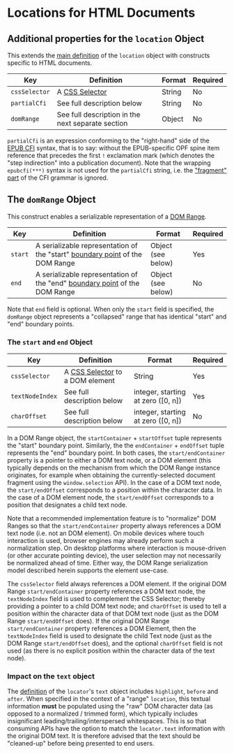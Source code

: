 # Locations for HTML Documents

## Additional properties for the `location` Object

This extends the [main definition](../README.md#the-location-object) of the `location` object with constructs specific to HTML documents.

| Key  | Definition | Format | Required |
| ---- | ---------- | ------ | -------- |
| `cssSelector` | A [CSS Selector](https://www.w3.org/TR/selectors-3/) | String | No |
| `partialCfi` | See full description below | String | No |
| `domRange` | See full description in the next separate section | Object | No |

`partialCfi` is an expression conforming to the "right-hand" side of the [EPUB CFI](http://www.idpf.org/epub/linking/cfi/epub-cfi.html) syntax, that is to say: without the EPUB-specific OPF spine item reference that precedes the first `!` exclamation mark (which denotes the "step indirection" into a publication document). Note that the wrapping `epubcfi(***)` syntax is not used for the `partialCfi` string, i.e. the ["fragment" part](http://www.idpf.org/epub/linking/cfi/epub-cfi.html#epubcfi.ebnf.fragment) of the CFI grammar is ignored.

## The `domRange` Object

This construct enables a serializable representation of a [DOM Range](https://dom.spec.whatwg.org/#ranges).

| Key  | Definition | Format | Required |
| ---- | ---------- | ------ | -------- |
| `start` | A serializable representation of the "start" [boundary point](https://dom.spec.whatwg.org/#concept-range-bp) of the DOM Range | Object (see below) | Yes |
| `end` | A serializable representation of the "end" [boundary point](https://dom.spec.whatwg.org/#concept-range-bp) of the DOM Range | Object (see below) | No |

Note that `end` field is optional. When only the `start` field is specified, the `domRange` object represents a "collapsed" range that has identical "start" and "end" boundary points.

### The `start` and `end` Object

| Key  | Definition | Format | Required |
| ---- | ---------- | ------ | -------- |
| `cssSelector`  | A [CSS Selector](https://www.w3.org/TR/selectors-3/) to a DOM element | String | Yes |
| `textNodeIndex`  | See full description below | integer, starting at zero ([0, n]) | Yes |
| `charOffset`  | See full description below  | integer, starting at zero ([0, n]) | No |

In a DOM Range object, the `startContainer` + `startOffset` tuple represents the "start" boundary point. Similarly, the the `endContainer` + `endOffset` tuple represents the "end" boundary point. In both cases, the `start/endContainer` property is a pointer to either a DOM text node, or a DOM element (this typically depends on the mechanism from which the DOM Range instance originates, for example when obtaining the currently-selected document fragment using the `window.selection` API). In the case of a DOM text node, the `start/endOffset` corresponds to a position within the character data. In the case of a DOM element node, the `start/endOffset` corresponds to a position that designates a child text node.

Note that a recommended implementation feature is to "normalize" DOM Ranges so that the `start/endContainer` property always references a DOM text node (i.e. not an DOM element). On mobile devices where touch interaction is used, browser engines may already perform such a normalization step. On desktop platforms where interaction is mouse-driven (or other accurate pointing device), the user selection may not necessarily be normalized ahead of time. Either way, the DOM Range serialization model described herein supports the element use-case.

The `cssSelector` field always references a DOM element. If the original DOM Range `start/endContainer` property references a DOM text node, the `textNodeIndex` field is used to complement the CSS Selector; thereby providing a pointer to a child DOM text node; and `charOffset` is used to tell a position within the character data of that DOM text node (just as the DOM Range `start/endOffset` does). If the original DOM Range `start/endContainer` property references a DOM Element, then the `textNodeIndex` field is used to designate the child Text node (just as the DOM Range `start/endOffset` does), and the optional `charOffset` field is not used (as there is no explicit position within the character data of the text node).

### Impact on the `text` object

The [definition](../README.md#the-text-object) of the `locator`'s `text` object includes `highlight`, `before` and `after`. When specified in the context of a "range" `location`, this textual information <strong class="rfc">must</strong> be populated using the "raw" DOM character data (as opposed to a normalized / trimmed form), which typically includes insignificant leading/trailing/interspersed whitespaces. This is so that consuming APIs have the option to match the `locator.text` information with the original DOM text. It is therefore advised that the text should be "cleaned-up" before being presented to end users.
